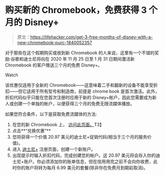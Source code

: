 # 购买新的 Chromebook，免费获得 3 个月的 Disney+

> 原文：<https://lifehacker.com/get-3-free-months-of-disney-with-a-new-chromebook-purc-1840052357>

对于那些在这个假期购买或收到新 Chromebook 的人来说，这里有一个不错的奖励:谷歌和迪士尼将向在 2020 年 11 月 25 日至 1 月 31 日期间激活新 Chromebook 的客户赠送三个月的免费 Disney+。

Watch

该优惠仅适用于全新的 Chromebook——这意味着二手和翻新的设备不能享受折扣——但它适用于所有型号和制造商，前提是 chrome book 是首次激活。此外，折扣代码似乎只能在您首次注册时应用于新的 Disney+帐户，因此您需要成为新人或创建一个单独的帐户，以便获得三个月的免费无限流媒体播放。

如果您符合条件，以下是获取免费流媒体的方法:

1.  在您的新 Chromebook 上， [访问此页面。](https://www.google.com/chromebook/disneyplus/)T3】
2.  点击**“兑换优惠”**
3.  您将获得一个价值 20.97 美元的迪士尼+促销代码(相当于三个月的服务价值)。
4.  进入 [迪士尼+](https://www.disneyplus.com/) 注册页面，创建一个新账户。
5.  出现提示时输入折扣代码，完成创建您的帐户。这 20.97 美元将会存入你的迪士尼+账户。你必须添加你的账单信息，但在信用用完之前不会向你收费，此时你的账户将转为每月 6.99 美元的套餐(除非你在免费月到期前取消)。